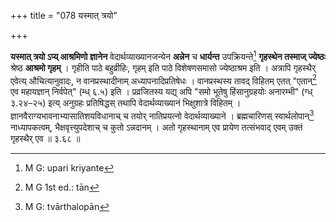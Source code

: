 +++
title = "078 यस्मात् त्रयो"

+++


**यस्मात् त्रयो ऽप्य् आश्रमिणो ज्ञानेन** वेदार्थव्याख्यानजन्येन **अन्नेन** च **धार्यन्त** उपक्रियन्ते[^१३८] **गृहस्थेन तस्माज् ज्येष्ठः** श्रेष्ठ **आश्रमो गृहम्** । गृहीति पाठे बहुव्रीहिः, गृहम् इति पाठे विशेषणसमासो ज्येष्ठाश्रम इति । अत्रापि गृहस्थैर् एवेत्य् औचित्यानुवादः, न वानप्रस्थादीनाम् अध्यापनादिप्रतिषेधः । वानप्रस्थस्य तावद् विहितम् एतत् "एतान्[^१३९] एव महायज्ञान् निर्वपेत्" (म्ध् ६.५) इति । प्रव्रजितस्य यद्य् अपि "समो भूतेषु हिंसानुग्रहयोः अनारम्भी" (ग्ध् ३.२४–२५) इत्य् अनुग्रहः प्रतिषिद्धस् तथापि वेदार्थव्याख्यानं भिक्षुशात्रे विहितम् । ज्ञानवैराग्यभावनाभ्यासातिशयविधानाच् च तयोर् नातिप्रयत्नो वेदार्थव्याख्याने । ब्रह्मचारिणस् स्वार्थलोपान्[^१४०] नाध्यापकत्वम्, भैक्षवृत्त्युपदेशाच् च कुतो ऽन्नदानम् । अतो गृहस्थानाम् एव प्रायेण तत्संभवाद् एवम् उक्तं गृहस्थैर् एव ॥ ३.६८ ॥


[^१४०]:
     M G: tvārthalopān


[^१३९]:
     M G 1st ed.: tān


[^१३८]:
     M G: upari kriyante